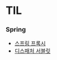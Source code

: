 # TIL

### Spring
- <a href="https://github.com/seogwoojin/TIL/blob/main/spring/Proxy.md">스프링 프록시</a>
- <a href="https://github.com/seogwoojin/TIL/blob/main/spring/Servlet.md">디스패처 서블릿</a>
